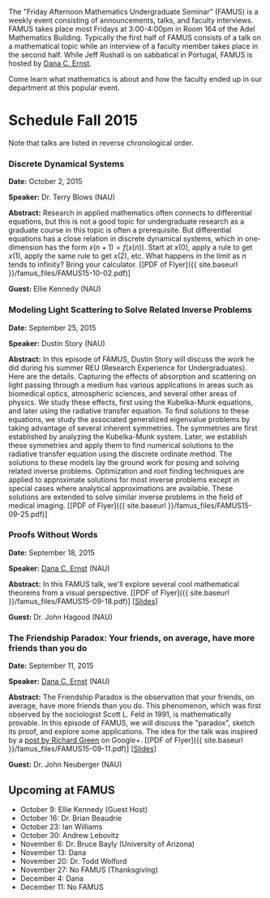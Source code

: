 The "Friday Afternoon Mathematics Undergraduate Seminar" (FAMUS) is a weekly event consisting of announcements, talks, and faculty interviews.  FAMUS takes place most Fridays at 3:00-4:00pm in Room 164 of the Adel Mathematics Building.  Typically the first half of FAMUS consists of a talk on a mathematical topic while an interview of a faculty member takes place in the second half. While Jeff Rushall is on sabbatical in Portugal, FAMUS is hosted by [Dana C. Ernst](http://dcernst.github.io).  

Come learn what mathematics is about and how the faculty ended up in our department at this popular event.

# Schedule Fall 2015 #

Note that talks are listed in reverse chronological order.

### Discrete Dynamical Systems ###

**Date:** October 2, 2015

**Speaker:** Dr. Terry Blows (NAU)

**Abstract:** Research in applied mathematics often connects to differential equations, but this is not a good topic for undergraduate research as a graduate course in this topic is often a prerequisite. But differential equations has a close relation in discrete dynamical systems, which in one-dimension has the form $x(n+1)=f(x(n))$. Start at $x(0)$, apply a rule to get $x(1)$, apply the same rule to get $x(2)$, etc. What happens in the limit as $n$ tends to infinity? Bring your calculator. [[PDF of Flyer]({{ site.baseurl }}/famus_files/FAMUS15-10-02.pdf)]

**Guest:** Ellie Kennedy (NAU)

### Modeling Light Scattering to Solve Related Inverse Problems ###

**Date:** September 25, 2015

**Speaker:** Dustin Story (NAU)

**Abstract:** In this episode of FAMUS, Dustin Story will discuss the work he did during his summer REU (Research Experience for Undergraduates).  Here are the details. Capturing the effects of absorption and scattering on light passing through a medium has various applications in areas such as biomedical optics, atmospheric sciences, and several other areas of physics.  We study these effects, first using the Kubelka-Munk equations, and later using the radiative transfer equation. To find solutions to these equations, we study the associated generalized eigenvalue problems by taking advantage of several inherent symmetries. The symmetries are first established by analyzing the Kubelka-Munk system. Later, we establish these symmetries and apply them to find numerical solutions to the radiative transfer equation using the discrete ordinate method.  The solutions to these models lay the ground work for posing and solving related inverse problems. Optimization and root finding techniques are applied to approximate solutions for most inverse problems except in special cases where analytical approximations are available.  These solutions are extended to solve similar inverse problems in the field of medical imaging. [[PDF of Flyer]({{ site.baseurl }}/famus_files/FAMUS15-09-25.pdf)]

### Proofs Without Words ###

**Date:** September 18, 2015

**Speaker:** [Dana C. Ernst](http://dcernst.github.io) (NAU)

**Abstract:** In this FAMUS talk, we'll explore several cool mathematical theorems from a visual perspective. [[PDF of Flyer]({{ site.baseurl }}/famus_files/FAMUS15-09-18.pdf)] [[Slides](https://speakerdeck.com/dcernst/proofs-without-words-1)]

**Guest:** Dr. John Hagood (NAU)

### The Friendship Paradox: Your friends, on average, have more friends than you do ###

**Date:** September 11, 2015

**Speaker:** [Dana C. Ernst](http://dcernst.github.io) (NAU)

**Abstract:** The Friendship Paradox is the observation that your friends, on average, have more friends than you do. This phenomenon, which was first observed by the sociologist Scott L. Feld in 1991, is mathematically provable. In this episode of FAMUS, we will discuss the "paradox", sketch its proof, and explore some applications.  The idea for the talk was inspired by a [post by Richard Green](https://plus.google.com/101584889282878921052/posts/cHo5dMTQdsW) on Google+. [[PDF of Flyer]({{ site.baseurl }}/famus_files/FAMUS15-09-11.pdf)] [[Slides](https://speakerdeck.com/dcernst/the-friendship-paradox-your-friends-on-average-have-more-friends-than-you-do)]

**Guest:** Dr. John Neuberger (NAU)

## Upcoming at FAMUS ###

- October 9: Ellie Kennedy (Guest Host)
- October 16: Dr. Brian Beaudrie
- October 23: Ian Williams
- October 30: Andrew Lebovitz
- November 6: Dr. Bruce Bayly (University of Arizona)
- November 13: Dana
- November 20: Dr. Todd Wolford
- November 27: No FAMUS (Thanksgiving)
- December 4: Dana
- December 11:  No FAMUS
